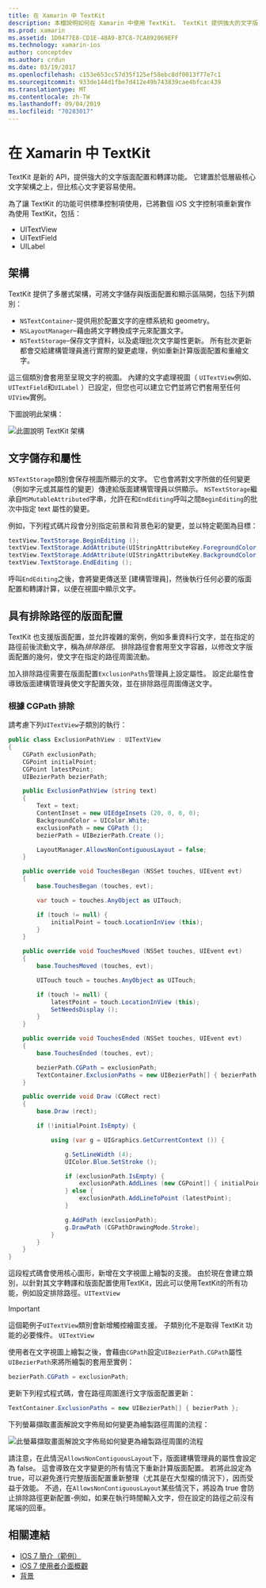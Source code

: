 ```yaml
---
title: 在 Xamarin 中 TextKit
description: 本檔說明如何在 Xamarin 中使用 TextKit。 TextKit 提供強大的文字版面配置和呈現功能。
ms.prod: xamarin
ms.assetid: 1D0477E8-CD1E-48A9-B7C8-7CA892069EFF
ms.technology: xamarin-ios
author: conceptdev
ms.author: crdun
ms.date: 03/19/2017
ms.openlocfilehash: c153e653cc57d35f125ef58ebc8df0013f77e7c1
ms.sourcegitcommit: 933de144d1fbe7d412e49b743839cae4bfcac439
ms.translationtype: MT
ms.contentlocale: zh-TW
ms.lasthandoff: 09/04/2019
ms.locfileid: "70283017"
---
```

# <a name="textkit-in-xamarinios"></a>在 Xamarin 中 TextKit

TextKit 是新的 API，提供強大的文字版面配置和轉譯功能。 它建置於低層級核心文字架構之上，但比核心文字更容易使用。

為了讓 TextKit 的功能可供標準控制項使用，已將數個 iOS 文字控制項重新實作為使用 TextKit，包括：

- UITextView
- UITextField
- UILabel

## <a name="architecture"></a>架構

TextKit 提供了多層式架構，可將文字儲存與版面配置和顯示區隔開，包括下列類別：

- `NSTextContainer`-提供用於配置文字的座標系統和 geometry。
- `NSLayoutManager`–藉由將文字轉換成字元來配置文字。
- `NSTextStorage`–保存文字資料，以及處理批次文字屬性更新。 所有批次更新都會交給建構管理員進行實際的變更處理，例如重新計算版面配置和重繪文字。


這三個類別會套用至呈現文字的視圖。 內建的文字處理視圖（ `UITextView`例如、 `UITextField`和`UILabel` ）已設定，但您也可以建立它們並將它們套用至任何`UIView`實例。

下圖說明此架構：

 ![](textkit-images/textkitarch.png "此圖說明 TextKit 架構")

## <a name="text-storage-and-attributes"></a>文字儲存和屬性

`NSTextStorage`類別會保存視圖所顯示的文字。 它也會將對文字所做的任何變更（例如字元或其屬性的變更）傳達給版面建構管理員以供顯示。 `NSTextStorage`繼承自`MSMutableAttributed`字串，允許在和`EndEditing`呼叫之間`BeginEditing`的批次中指定 text 屬性的變更。

例如，下列程式碼片段會分別指定前景和背景色彩的變更，並以特定範圍為目標：

```csharp
textView.TextStorage.BeginEditing ();
textView.TextStorage.AddAttribute(UIStringAttributeKey.ForegroundColor, UIColor.Green, new NSRange(200, 400));
textView.TextStorage.AddAttribute(UIStringAttributeKey.BackgroundColor, UIColor.Black, new NSRange(210, 300));
textView.TextStorage.EndEditing ();
```

呼叫`EndEditing`之後，會將變更傳送至 [建構管理員]，然後執行任何必要的版面配置和轉譯計算，以便在視圖中顯示文字。

## <a name="layout-with-exclusion-path"></a>具有排除路徑的版面配置

TextKit 也支援版面配置，並允許複雜的案例，例如多重資料行文字，並在指定的路徑前後流動文字，稱為*排除路徑*。 排除路徑會套用至文字容器，以修改文字版面配置的幾何，使文字在指定的路徑周圍流動。

加入排除路徑需要在版面配置`ExclusionPaths`管理員上設定屬性。 設定此屬性會導致版面建構管理員使文字配置失效，並在排除路徑周圍傳送文字。

### <a name="exclusion-based-on-a-cgpath"></a>根據 CGPath 排除

請考慮下列`UITextView`子類別的執行：

```csharp
public class ExclusionPathView : UITextView
{
    CGPath exclusionPath;
    CGPoint initialPoint;
    CGPoint latestPoint;
    UIBezierPath bezierPath;

    public ExclusionPathView (string text)
    {
        Text = text;
        ContentInset = new UIEdgeInsets (20, 0, 0, 0);
        BackgroundColor = UIColor.White;
        exclusionPath = new CGPath ();
        bezierPath = UIBezierPath.Create ();

        LayoutManager.AllowsNonContiguousLayout = false;
    }

    public override void TouchesBegan (NSSet touches, UIEvent evt)
    {
        base.TouchesBegan (touches, evt);

        var touch = touches.AnyObject as UITouch;

        if (touch != null) {
            initialPoint = touch.LocationInView (this);
        }
    }

    public override void TouchesMoved (NSSet touches, UIEvent evt)
    {
        base.TouchesMoved (touches, evt);

        UITouch touch = touches.AnyObject as UITouch;

        if (touch != null) {
            latestPoint = touch.LocationInView (this);
            SetNeedsDisplay ();
        }
    }

    public override void TouchesEnded (NSSet touches, UIEvent evt)
    {
        base.TouchesEnded (touches, evt);

        bezierPath.CGPath = exclusionPath;
        TextContainer.ExclusionPaths = new UIBezierPath[] { bezierPath };
    }

    public override void Draw (CGRect rect)
    {
        base.Draw (rect);

        if (!initialPoint.IsEmpty) {

            using (var g = UIGraphics.GetCurrentContext ()) {

                g.SetLineWidth (4);
                UIColor.Blue.SetStroke ();

                if (exclusionPath.IsEmpty) {
                    exclusionPath.AddLines (new CGPoint[] { initialPoint, latestPoint });
                } else {
                    exclusionPath.AddLineToPoint (latestPoint);
                }

                g.AddPath (exclusionPath);
                g.DrawPath (CGPathDrawingMode.Stroke);
            }
        }
    }
}
```

這段程式碼會使用核心圖形，新增在文字視圖上繪製的支援。 由於現在會建立類別，以針對其文字轉譯和版面配置使用TextKit，因此可以使用TextKit的所有功能，例如設定排除路徑。`UITextView`

> [!IMPORTANT]
> 這個範例子`UITextView`類別會新增觸控繪圖支援。 子類別化不是取得 TextKit 功能的必要條件。 `UITextView`



使用者在文字視圖上繪製之後，會藉由`CGPath`設定`UIBezierPath.CGPath`屬性`UIBezierPath`來將所繪製的套用至實例：

```csharp
bezierPath.CGPath = exclusionPath;
```

更新下列程式程式碼，會在路徑周圍進行文字版面配置更新：

```csharp
TextContainer.ExclusionPaths = new UIBezierPath[] { bezierPath };
```

下列螢幕擷取畫面解說文字佈局如何變更為繪製路徑周圍的流程：

<!-- ![](textkit-images/exclusionpath1.png "This screenshot illustrates how the text layout changes to flow around the drawn path")-->
![](textkit-images/exclusionpath2.png "此螢幕擷取畫面解說文字佈局如何變更為繪製路徑周圍的流程")

請注意，在此情況`AllowsNonContiguousLayout`下，版面建構管理員的屬性會設定為 false。 這會導致在文字變更的所有情況下重新計算版面配置。 若將此設定為 true，可以避免進行完整版面配置重新整理（尤其是在大型檔的情況下），因而受益于效能。 不過，在`AllowsNonContiguousLayout`某些情況下，將設為 true 會防止排除路徑更新配置-例如，如果在執行時間輸入文字，但在設定的路徑之前沒有尾端的回車。


## <a name="related-links"></a>相關連結

- [IOS 7 簡介（範例）](https://docs.microsoft.com/samples/xamarin/ios-samples/introtoios7)
- [iOS 7 使用者介面概觀](~/ios/platform/introduction-to-ios7/ios7-ui.md)
- [背景](~/ios/app-fundamentals/backgrounding/index.md)
